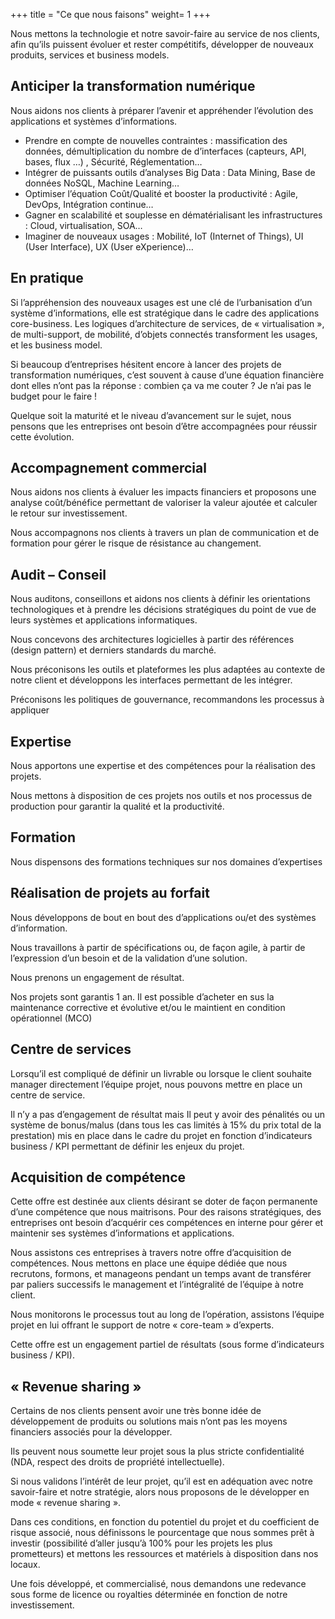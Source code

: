 +++
title = "Ce que nous faisons"
weight= 1
+++

Nous mettons la technologie et notre savoir-faire au service de nos clients, afin qu’ils puissent évoluer et rester compétitifs, développer de nouveaux produits, services et business models.

<!--more-->

## Anticiper la transformation numérique
Nous aidons nos clients à préparer l’avenir et appréhender l’évolution des applications et systèmes d’informations.

* Prendre en compte de nouvelles contraintes : massification des données, démultiplication du nombre de d’interfaces (capteurs, API, bases, flux …) , Sécurité, Réglementation…
* Intégrer de puissants outils d’analyses Big Data : Data Mining, Base de données NoSQL, Machine Learning…
* Optimiser l’équation Coût/Qualité et booster la productivité : Agile, DevOps, Intégration continue…
* Gagner en scalabilité  et souplesse en dématérialisant les infrastructures : Cloud, virtualisation, SOA…
* Imaginer de nouveaux usages : Mobilité, IoT (Internet of Things), UI (User Interface), UX (User eXperience)…

## En pratique
Si l’appréhension des nouveaux usages est une clé de l’urbanisation d’un système d’informations, elle est stratégique dans le cadre des applications core-business. Les logiques d’architecture de services, de « virtualisation », de multi-support, de mobilité, d’objets connectés transforment les usages, et les business model. 

Si beaucoup d’entreprises hésitent encore à lancer des projets de transformation numériques, c’est souvent à cause d’une équation financière dont elles n’ont pas la réponse : combien ça va me couter ? Je n’ai pas le budget pour le faire !

Quelque soit la maturité et le niveau d’avancement sur le sujet, nous pensons que les entreprises ont besoin d’être accompagnées pour réussir cette évolution.

## Accompagnement commercial
Nous aidons nos clients à évaluer les impacts financiers et proposons une analyse coût/bénéfice permettant de valoriser la valeur ajoutée et calculer le retour sur investissement.

Nous accompagnons nos clients à travers un plan de communication et de formation pour gérer le risque de résistance au changement.

## Audit – Conseil
Nous auditons, conseillons et aidons nos clients à définir les orientations technologiques et à prendre les décisions stratégiques du point de vue de leurs systèmes et applications informatiques.

Nous concevons des architectures logicielles à partir des références (design pattern) et derniers standards du marché.

Nous préconisons les outils et plateformes les plus adaptées au contexte de notre client et développons les interfaces permettant de les intégrer.

Préconisons les politiques de gouvernance, recommandons les processus à appliquer


## Expertise
Nous apportons une expertise et des compétences pour la réalisation des projets.

Nous mettons à disposition de ces projets nos outils et nos processus de production pour garantir la qualité et la productivité. 

## Formation

Nous dispensons des formations techniques sur nos domaines d’expertises


## Réalisation de projets au forfait
Nous développons de bout en bout des d’applications ou/et des systèmes d’information.

Nous travaillons à partir de spécifications ou, de façon agile, à partir de l’expression d’un besoin et de la validation d’une solution.

Nous prenons un engagement de résultat.

Nos projets sont garantis 1 an. Il est possible d’acheter en sus la maintenance corrective et évolutive et/ou le maintient en condition opérationnel (MCO)


## Centre de services
Lorsqu’il est compliqué de définir un livrable ou lorsque le client souhaite manager directement l’équipe projet, nous pouvons mettre en place un centre de service.

Il n’y a pas d’engagement de résultat mais Il peut y avoir des pénalités ou un système de bonus/malus (dans tous les cas limités à 15% du prix total de la prestation) mis en place dans le cadre du projet en fonction d’indicateurs business / KPI permettant de définir les enjeux du projet. 


## Acquisition de compétence
Cette offre est destinée aux clients désirant se doter de façon permanente d’une compétence que nous maitrisons. Pour des raisons stratégiques, des entreprises ont besoin d’acquérir ces compétences en interne pour gérer et maintenir ses systèmes d’informations et applications. 
 
Nous assistons ces entreprises à travers notre offre d’acquisition de compétences. Nous mettons en place une équipe dédiée que nous recrutons, formons, et manageons pendant un temps avant de transférer par paliers successifs le management et l’intégralité de l’équipe à notre client.
 
Nous monitorons le processus tout au long de l’opération, assistons l’équipe projet en lui offrant le support de notre « core-team » d’experts. 
 
Cette offre est un engagement partiel de résultats (sous forme d’indicateurs business / KPI).

## « Revenue sharing »
Certains de nos clients pensent avoir une très bonne idée de développement de produits ou solutions mais n’ont pas les moyens financiers associés pour la développer. 

Ils peuvent nous soumette leur projet sous la plus stricte confidentialité (NDA, respect des droits de propriété intellectuelle). 

Si nous validons l’intérêt de leur projet, qu’il est en adéquation avec notre savoir-faire et notre stratégie, alors nous proposons de le développer en mode « revenue sharing ».

Dans ces conditions, en fonction du potentiel du projet et du coefficient de risque associé, nous définissons le pourcentage que nous sommes prêt à investir (possibilité d’aller jusqu’à 100% pour les projets les plus prometteurs) et mettons les ressources et matériels à disposition dans nos locaux.

Une fois développé, et commercialisé, nous demandons une redevance sous forme de licence ou royalties déterminée en fonction de notre investissement.
